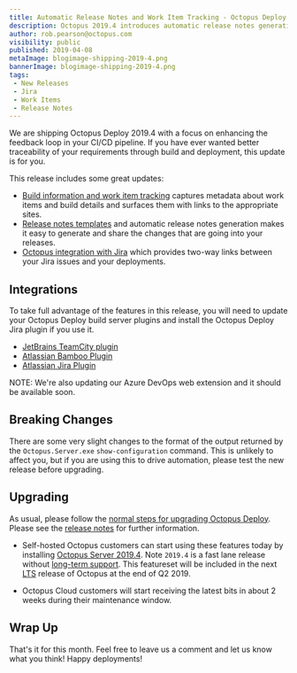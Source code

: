 ```yaml
---
title: Automatic Release Notes and Work Item Tracking - Octopus Deploy 2019.4
description: Octopus 2019.4 introduces automatic release notes generation and rich build and work item tracking.
author: rob.pearson@octopus.com
visibility: public
published: 2019-04-08
metaImage: blogimage-shipping-2019-4.png
bannerImage: blogimage-shipping-2019-4.png
tags:
 - New Releases
 - Jira
 - Work Items
 - Release Notes
---
```


We are shipping Octopus Deploy 2019.4 with a focus on enhancing the feedback loop in your CI/CD pipeline.  If you have ever wanted better traceability of your requirements through build and deployment, this update is for you. 

This release includes some great updates: 

* [Build information and work item tracking](../metadata-and-work-items/index.md) captures metadata about work items and build details and surfaces them with links to the appropriate sites.
* [Release notes templates](../release-notes-templates/index.md) and automatic release notes generation makes it easy to generate and share the changes that are going into your releases.
* [Octopus integration with Jira](../../2019-05/octopus-jira-integration/index.md) which provides two-way links between your Jira issues and your deployments.

## Integrations

To take full advantage of the features in this release, you will need to update your Octopus Deploy build server plugins and install the Octopus Deploy Jira plugin if you use it. 

* [JetBrains TeamCity plugin](https://octopus.com/downloads/2019.4.0)
* [Atlassian Bamboo Plugin](https://marketplace.atlassian.com/apps/1217235/octopus-deploy-bamboo-add-on)
* [Atlassian Jira Plugin](https://marketplace.atlassian.com/apps/1220376/octopus-deploy-for-jira)

NOTE: We're also updating our Azure DevOps web extension and it should be available soon.

## Breaking Changes

There are some very slight changes to the format of the output returned by the `Octopus.Server.exe` `show-configuration` command. This is unlikely to affect you, but if you are using this to drive automation, please test the new release before upgrading.

## Upgrading

As usual, please follow the [normal steps for upgrading Octopus Deploy](https://octopus.com/docs/administration/upgrading). Please see the [release notes](https://octopus.com/downloads/compare?to=2019.4.0) for further information.

* Self-hosted Octopus customers can start using these features today by installing [Octopus Server 2019.4](https://octopus.com/downloads). Note `2019.4` is a fast lane release without [long-term support](https://octopus.com/docs/administration/upgrading/long-term-support). This featureset will be included in the next [LTS](https://octopus.com/docs/administration/upgrading/long-term-support) release of Octopus at the end of Q2 2019.

* Octopus Cloud customers will start receiving the latest bits in about 2 weeks during their maintenance window.

## Wrap Up

That's it for this month. Feel free to leave us a comment and let us know what you think! Happy deployments!
